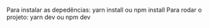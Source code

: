 Para instalar as depedências: yarn install ou npm install
Para rodar o projeto: yarn dev ou npm dev
